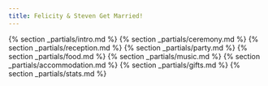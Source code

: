 ```yaml
---
title: Felicity & Steven Get Married!
---
```


{% section _partials/intro.md %}
{% section _partials/ceremony.md %}
{% section _partials/reception.md %}
{% section _partials/party.md %}
{% section _partials/food.md %}
{% section _partials/music.md %}
{% section _partials/accommodation.md %}
{% section _partials/gifts.md %}
{% section _partials/stats.md %}
